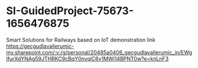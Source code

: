 # SI-GuidedProject-75673-1656476875
Smart Solutions for Railways based on IoT
demonstration link   https://gecgudlavallerumic-my.sharepoint.com/:v:/g/personal/20485a0406_gecgudlavallerumic_in/EWglfurXdYNAg59JTHRKC9cBqY0nvqiC6v1MWi14BPNT0w?e=knLnF3

